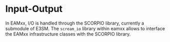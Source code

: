 # Input-Output

In EAMxx, I/O is handled through the SCORPIO library, currently a submodule of E3SM.
The `scream_io` library within eamxx allows to interface the EAMxx infrastructure classes
with the SCORPIO library.
